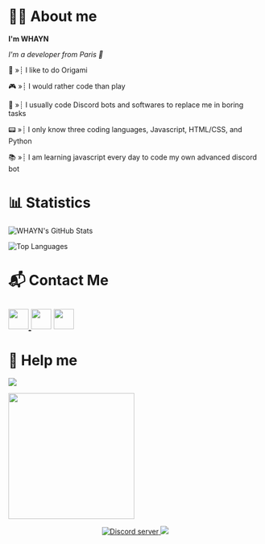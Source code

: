 # 👋🏻 About me 
**I'm WHAYN**		

*I'm a developer from Paris 🥖*

📃 »┊ I like to do Origami

🎮 »┊ I would rather code than play

🥱 »┊ I usually code Discord bots and softwares to replace me in boring tasks

📟 »┊ I only know three coding languages, Javascript, HTML/CSS, and Python

📚 »┊ I am learning javascript every day to code my own advanced discord bot

# 📊 Statistics 

![WHAYN's GitHub Stats](https://github-readme-stats.vercel.app/api?username=whayn&count_private=true&show_icons=true&theme=nightowl)

![Top Languages](https://github-readme-stats.vercel.app/api/top-langs/?username=whayn&theme=nightowl)

# 📬 Contact Me
<a href="https://whayn.tk/"><img src="https://icons-for-free.com/iconfiles/png/512/webpage+website+icon-1320087271286406322.png" width="40"> </a><a href="https://www.youtube.com/channel/UCW-0oJZfraag5hBVfNYuzYQ/"><img src="https://icons-for-free.com/iconfiles/png/512/round+icon+video+youtube+icon-1320190508546598347.png" width="40"></a> <a href="https://discord.gg/QsMwJFJThR"><img src="https://cdn0.iconfinder.com/data/icons/free-social-media-set/24/discord-512.png" width="40"></a>
-----
# 🙏 Help me
<a href="https://www.buymeacoffee.com/whayn"><img src="https://img.buymeacoffee.com/button-api/?text=Buy me a book for learn js.&emoji=📖&slug=whayn&button_colour=5F7FFF&font_colour=ffffff&font_family=Cookie&outline_colour=000000&coffee_colour=FFDD00"></a> 

<a href="https://sellix.io/Whayn"><img src="https://i.imgur.com/VxzEp4t.png" width="250"></a> 

<p align="center"> 
  <a href="https://discord.gg/QsMwJFJThR"><img src="https://canary.discordapp.com/api/guilds/817811272431173693/embed.png" alt="Discord server">
  <a href="https://github.com/whayn" alt="Latest Commit">
     <img src="https://img.shields.io/github/watchers/whayn/whayn?logo=CBS&style=flat&color=green" /></a>
  </a>
</p>

